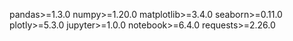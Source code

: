 pandas>=1.3.0
numpy>=1.20.0
matplotlib>=3.4.0
seaborn>=0.11.0
plotly>=5.3.0
jupyter>=1.0.0
notebook>=6.4.0
requests>=2.26.0
